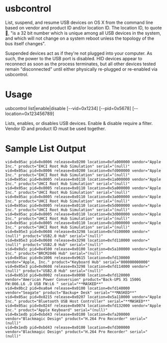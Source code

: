 usbcontrol
==========
List, suspend, and resume USB devices on OS X from the command line based on vendor and product ID and/or location ID. The location ID, to quote , "is a 32 bit number which is unique among all USB devices in the system, and which will not change on a system reboot unless the topology of the bus itself changes".

Suspended devices act as if they're not plugged into your computer. As such, the power to the USB port is disabled. HID devices appear to reconnect as soon as the process terminates, but all other devices tested remain "disconnected" until either physically re-plugged or re-enabled via usbcontrol.

Usage
==========
usbcontrol list|enable|disable [--vid=0x1234] [--pid=0x5678] [--location=0x123456789]
 
Lists, enables, or disables USB devices. Enable & disable require a filter.
Vendor ID and product ID must be used together.

Sample List Output
==========
```
vid=0x05ac pid=0x8006 release=0x0200 location=0xfa000000 vendor="Apple Inc." product="EHCI Root Hub Simulation" serial="(null)"
vid=0x05ac pid=0x8006 release=0x0200 location=0xfd000000 vendor="Apple Inc." product="EHCI Root Hub Simulation" serial="(null)"
vid=0x05ac pid=0x8005 release=0x0110 location=0x1a000000 vendor="Apple Inc." product="UHCI Root Hub Simulation" serial="(null)"
vid=0x05ac pid=0x8005 release=0x0110 location=0x5a000000 vendor="Apple Inc." product="UHCI Root Hub Simulation" serial="(null)"
vid=0x05ac pid=0x8005 release=0x0110 location=0x3a000000 vendor="Apple Inc." product="UHCI Root Hub Simulation" serial="(null)"
vid=0x05ac pid=0x8005 release=0x0110 location=0x5d000000 vendor="Apple Inc." product="UHCI Root Hub Simulation" serial="(null)"
vid=0x05ac pid=0x8005 release=0x0110 location=0x3d000000 vendor="Apple Inc." product="UHCI Root Hub Simulation" serial="(null)"
vid=0x05ac pid=0x8005 release=0x0110 location=0x1d000000 vendor="Apple Inc." product="UHCI Root Hub Simulation" serial="(null)"
vid=0x05e3 pid=0x0608 release=0x3298 location=0xfd100000 vendor="(null)" product="USB2.0 Hub" serial="(null)"
vid=0x05e3 pid=0x0608 release=0x3298 location=0xfd110000 vendor="(null)" product="USB2.0 Hub" serial="(null)"
vid=0x0a5c pid=0x4500 release=0x0100 location=0x5a100000 vendor="Apple Inc." product="BRCM2046 Hub" serial="(null)"
vid=0x05ac pid=0x1006 release=0x9615 location=0xfd130000 vendor="Apple, Inc." product="Keyboard Hub" serial="000000000000"
vid=0x05e3 pid=0x0608 release=0x3298 location=0xfd114000 vendor="(null)" product="USB2.0 Hub" serial="(null)"
vid=0x051d pid=0x0002 release=0x0090 location=0xfd120000 vendor="American Power Conversion" product="Back-UPS XS 1500G FW:866.L6 .D USB FW:L6 " serial="**MASKED**"
vid=0x0bc2 pid=0xa0a4 release=0x0100 location=0xfd140000 vendor="Seagate" product="Backup+ Desk" serial="**MASKED**"
vid=0x05ac pid=0x8215 release=0x0207 location=0x5a110000 vendor="Apple Inc." product="Bluetooth USB Host Controller" serial="**MASKED**"
vid=0x05ac pid=0x024f release=0x0074 location=0xfd132000 vendor="Apple Inc." product="Apple Keyboard" serial="(null)"
vid=0x1edb pid=0xbd43 release=0x0100 location=0xfa200000 vendor="Blackmagic Design" product="H.264 Pro Recorder" serial="(null)"
vid=0x1edb pid=0xbd43 release=0x0100 location=0xfd300000 vendor="Blackmagic Design" product="H.264 Pro Recorder" serial="(null)"
```
